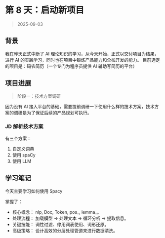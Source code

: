 # 第 8 天：启动新项目

> 2025-09-03

## 背景

我在昨天正式中断了 AI 理论知识的学习，从今天开始，正式以交付项目为结果，进行 AI 的实践学习，同时也在项目中锻炼产品能力和全栈开发的能力。
目前选定的项目是：码农简历（一个专门为程序员提供 AI 辅助写简历的平台）

## 项目进展

> 阶段一：技术方案调研

因为没有 AI 接入平台的基础，需要提前调研一下使用什么样的技术方案，技术方案的调研是为了保证后续的产品规划可执行。

### JD 解析技术方案
有三个方案：
1. 自定义词典
2. 使用 spaCy
3. 使用 LLM

## 学习笔记
今天主要学习如何使用 Spacy

掌握了：
- 核心概念： nlp, Doc, Token, pos_, lemma_。
- 处理流程： 加载模型 -> 处理文本 -> 循环分析 -> 提取信息。
- 关键技能： 词性过滤、停用词表使用、词形还原。
- 高级策略： 设计高效的分层处理管道来进行数据清洗。
